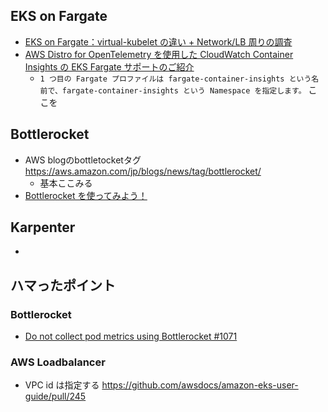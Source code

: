 ## EKS on Fargate
* [EKS on Fargate：virtual-kubelet の違い + Network/LB 周りの調査](https://amsy810.hateblo.jp/entry/2019/12/04/151642)
* [AWS Distro for OpenTelemetry を使用した CloudWatch Container Insights の EKS Fargate サポートのご紹介](https://aws.amazon.com/jp/blogs/news/introducing-amazon-cloudwatch-container-insights-for-amazon-eks-fargate-using-aws-distro-for-opentelemetry/)
  * `1 つ目の Fargate プロファイルは fargate-container-insights という名前で、fargate-container-insights という Namespace を指定します。` ここを

## Bottlerocket
* AWS blogのbottletocketタグ https://aws.amazon.com/jp/blogs/news/tag/bottlerocket/
  * 基本ここみる
* [Bottlerocket を使ってみよう！](https://qiita.com/Anorlondo448/items/8a6125ee17825503306d)

## Karpenter
* 

## ハマったポイント

### Bottlerocket
* [Do not collect pod metrics using Bottlerocket #1071](https://github.com/aws-observability/aws-otel-collector/issues/1071)


### AWS Loadbalancer
* VPC id は指定する https://github.com/awsdocs/amazon-eks-user-guide/pull/245
